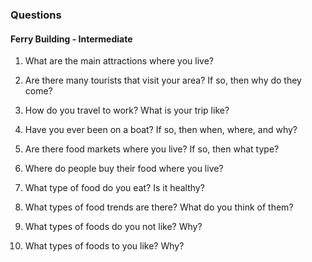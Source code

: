 ### Questions

#### Ferry Building - Intermediate

1. What are the main attractions where you live?

2. Are there many tourists that visit your area? If so, then why do they come?

3. How do you travel to work? What is your trip like?

4. Have you ever been on a boat? If so, then when, where, and why?

5. Are there food markets where you live? If so, then what type?

6. Where do people buy their food where you live?

7. What type of food do you eat? Is it healthy?

8. What types of food trends are there? What do you think of them?

9. What types of foods do you not like? Why?

10. What types of foods to you like? Why?
